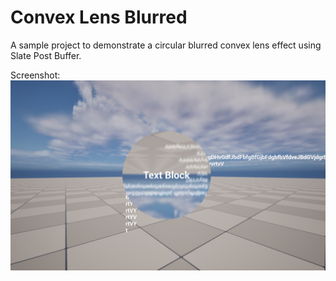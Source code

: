 # Convex Lens Blurred

A sample project to demonstrate a circular blurred convex lens effect using Slate Post Buffer.

Screenshot:
![image](https://github.com/rohan-singh1/ConvexLensBlurred/blob/2fd775221413e8b18d1211001b092b8836a54e74/Content/Screenshots/Screenshot1.png)
